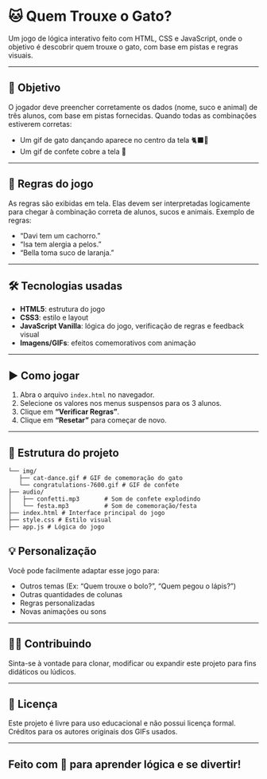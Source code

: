 # 🐱 Quem Trouxe o Gato?

Um jogo de lógica interativo feito com HTML, CSS e JavaScript, onde o objetivo é descobrir quem trouxe o gato, com base em pistas e regras visuais.

---

## 🎯 Objetivo

O jogador deve preencher corretamente os dados (nome, suco e animal) de três alunos, com base em pistas fornecidas. Quando todas as combinações estiverem corretas:

- Um gif de gato dançando aparece no centro da tela 🐈‍⬛🎉
- Um gif de confete cobre a tela 🎊

---

## 🧠 Regras do jogo

As regras são exibidas em tela. Elas devem ser interpretadas logicamente para chegar à combinação correta de alunos, sucos e animais. Exemplo de regras:

- “Davi tem um cachorro.”
- “Isa tem alergia a pelos.”
- “Bella toma suco de laranja.”

---

## 🛠️ Tecnologias usadas

- **HTML5**: estrutura do jogo
- **CSS3**: estilo e layout
- **JavaScript Vanilla**: lógica do jogo, verificação de regras e feedback visual
- **Imagens/GIFs**: efeitos comemorativos com animação

---

## ▶️ Como jogar

1. Abra o arquivo `index.html` no navegador.
2. Selecione os valores nos menus suspensos para os 3 alunos.
3. Clique em **“Verificar Regras”**.
4. Clique em **“Resetar”** para começar de novo.

---

## 📁 Estrutura do projeto
```plaintext
└── img/
   ├── cat-dance.gif # GIF de comemoração do gato
   └── congratulations-7600.gif # GIF de confete
├── audio/
│   ├── confetti.mp3       # Som de confete explodindo
│   └── festa.mp3          # Som de comemoração/festa
├── index.html # Interface principal do jogo
├── style.css # Estilo visual
├── app.js # Lógica do jogo
```


## 💡 Personalização

Você pode facilmente adaptar esse jogo para:
- Outros temas (Ex: “Quem trouxe o bolo?”, “Quem pegou o lápis?”)
- Outras quantidades de colunas
- Regras personalizadas
- Novas animações ou sons

---

## 🧑‍💻 Contribuindo

Sinta-se à vontade para clonar, modificar ou expandir este projeto para fins didáticos ou lúdicos.

---

## 📄 Licença

Este projeto é livre para uso educacional e não possui licença formal. Créditos para os autores originais dos GIFs usados.

---

Feito com 💙 para aprender lógica e se divertir!
---
